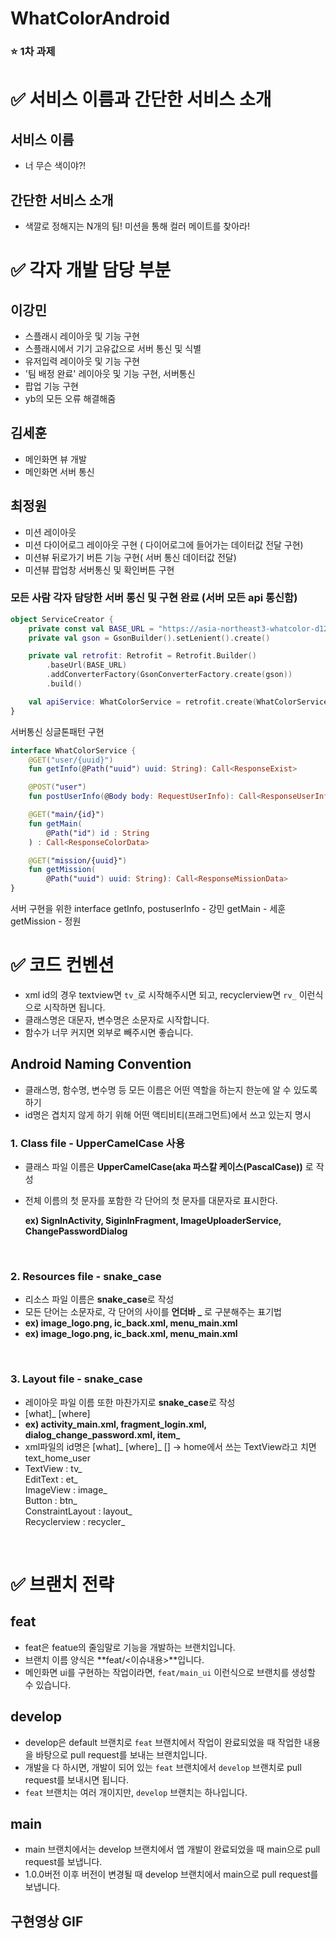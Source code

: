 # WhatColorAndroid 

### :star: 1차 과제

# :white_check_mark: 서비스 이름과 간단한 서비스 소개
## 서비스 이름
* 너 무슨 색이야?!
## 간단한 서비스 소개
* 색깔로 정해지는 N개의 팀! 미션을 통해 컬러 메이트를 찾아라!

# :white_check_mark: 각자 개발 담당 부분
## 이강민
* 스플래시 레이아웃 및 기능 구현
* 스플래시에서 기기 고유값으로 서버 통신 및 식별
* 유저입력 레이아웃 및 기능 구현
* '팀 배정 완료' 레이아웃 및 기능 구현, 서버통신
* 팝업 기능 구현
* yb의 모든 오류 해결해줌
## 김세훈
* 메인화면 뷰 개발
* 메인화면 서버 통신
## 최정원
* 미션 레이아웃
* 미션 다이어로그 레이아웃 구현 ( 다이어로그에 들어가는 데이터값 전달 구현)
* 미션뷰 뒤로가기 버튼 기능 구현( 서버 통신 데이터값 전달)
* 미션뷰 팝업창 서버통신 및 확인버튼 구현 

### 모든 사람 각자 담당한 서버 통신 및 구현 완료 (서버 모든 api 통신함)
```kotlin
object ServiceCreator {
    private const val BASE_URL = "https://asia-northeast3-whatcolor-d1250.cloudfunctions.net/api/"
    private val gson = GsonBuilder().setLenient().create()

    private val retrofit: Retrofit = Retrofit.Builder()
        .baseUrl(BASE_URL)
        .addConverterFactory(GsonConverterFactory.create(gson))
        .build()

    val apiService: WhatColorService = retrofit.create(WhatColorService::class.java)
}
```
서버통신 싱글톤패턴 구현

```kotlin
interface WhatColorService {
    @GET("user/{uuid}")
    fun getInfo(@Path("uuid") uuid: String): Call<ResponseExist>

    @POST("user")
    fun postUserInfo(@Body body: RequestUserInfo): Call<ResponseUserInfo>

    @GET("main/{id}")
    fun getMain(
        @Path("id") id : String
    ) : Call<ResponseColorData>

    @GET("mission/{uuid}")
    fun getMission(
        @Path("uuid") uuid: String): Call<ResponseMissionData>
}
```
서버 구현을 위한 interface
getInfo, postuserInfo - 강민
getMain - 세훈
getMission - 정원

# :white_check_mark: 코드 컨벤션
* xml id의 경우 textview면 `tv_`로 시작해주시면 되고, recyclerview면 `rv_` 이런식으로 시작하면 됩니다.
* 클래스명은 대문자, 변수명은 소문자로 시작합니다.
* 함수가 너무 커지면 외부로 빼주시면 좋습니다.

## **Android Naming Convention**

- 클래스명, 함수명, 변수명 등 모든 이름은 어떤 역할을 하는지 한눈에 알 수 있도록 하기
- id명은 겹치지 않게 하기 위해 어떤 액티비티(프래그먼트)에서 쓰고 있는지 명시
  <br>

### 1. Class file - UpperCamelCase 사용

- 클래스 파일 이름은 **UpperCamelCase(aka 파스칼 케이스(PascalCase))** 로 작성

- 전체 이름의 첫 문자를 포함한 각 단어의 첫 문자를 대문자로 표시한다.

  **ex) SignInActivity, SiginInFragment, ImageUploaderService, ChangePasswordDialog**

<br>

### 2. Resources file - snake_case

- 리소스 파일 이름은 **snake_case**로 작성
- 모든 단어는 소문자로, 각 단어의 사이를 **언더바 _** 로 구분해주는 표기법
- **ex) image_logo.png, ic_back.xml, menu_main.xml**
- **ex) image_logo.png, ic_back.xml, menu_main.xml**

<br>

### 3. Layout file - snake_case

- 레이아웃 파일 이름 또한 마찬가지로 **snake_case**로 작성
- [what]_ [where]
- **ex) activity_main.xml, fragment_login.xml, dialog_change_password.xml, item_**
- xml파일의 id명은 [what]_ [where]_ []  → home에서 쓰는 TextView라고 치면 text_home_user
- TextView : tv_ 
  <br> EditText : et_
  <br> ImageView : image_
  <br> Button : btn_
  <br> ConstraintLayout : layout_
  <br> Recyclerview : recycler_

<br>


# :white_check_mark: 브랜치 전략
## feat
* feat은 featue의 줄임말로 기능을 개발하는 브랜치입니다.
* 브랜치 이름 양식은 **feat/<이슈내용>**입니다.
* 메인화면 ui를 구현하는 작업이라면, `feat/main_ui` 이런식으로 브랜치를 생성할 수 있습니다.

## develop
* develop은 default 브랜치로 `feat` 브랜치에서 작업이 완료되었을 때 작업한 내용을 바탕으로 pull request를 보내는 브랜치입니다.
* 개발을 다 하시면, 개발이 되어 있는 `feat` 브랜치에서 `develop` 브랜치로 pull request를 보내시면 됩니다.
* `feat` 브랜치는 여러 개이지만, `develop` 브랜치는 하나입니다.

## main
* main 브랜치에서는 develop 브랜치에서 앱 개발이 완료되었을 때 main으로 pull request를 보냅니다.
* 1.0.0버전 이후 버전이 변경될 때 develop 브랜치에서 main으로 pull request를 보냅니다.

## 구현영상 GIF



             



  




